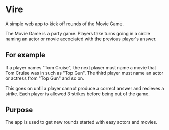 # Vire
A simple web app to kick off rounds of the Movie Game. 

The Movie Game is a party game. Players take turns going in a circle naming an actor or movie accociated with the previous player's answer.

## For example 
If a player names "Tom Cruise", the next player must name a movie that Tom Cruise was in such as "Top Gun". 
The third player must name an actor or actress from "Top Gun" and so on.

This goes on until a player cannot produce a correct answer and recieves a strike. Each player is allowed 3 strikes before being out of the game.

## Purpose
The app is used to get new rounds started with easy actors and movies.

